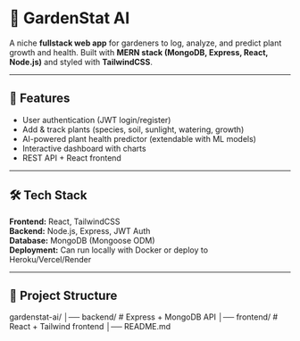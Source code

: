 # 🌱 GardenStat AI
A niche **fullstack web app** for gardeners to log, analyze, and predict plant growth and health. Built with **MERN stack (MongoDB, Express, React, Node.js)** and styled with **TailwindCSS**.

---

## 🚀 Features
- User authentication (JWT login/register)
- Add & track plants (species, soil, sunlight, watering, growth)
- AI-powered plant health predictor (extendable with ML models)
- Interactive dashboard with charts
- REST API + React frontend

---

## 🛠 Tech Stack
**Frontend:** React, TailwindCSS  
**Backend:** Node.js, Express, JWT Auth  
**Database:** MongoDB (Mongoose ODM)  
**Deployment:** Can run locally with Docker or deploy to Heroku/Vercel/Render

---

## 📂 Project Structure
gardenstat-ai/
│── backend/ # Express + MongoDB API
│── frontend/ # React + Tailwind frontend
│── README.md
